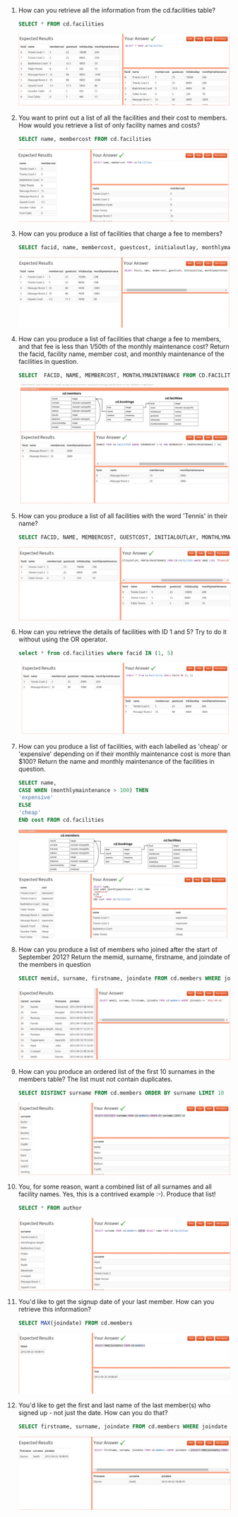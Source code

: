 1) How can you retrieve all the information from the cd.facilities table?
    ```sql
    SELECT * FROM cd.facilities
    ```
    ![select-all](./images/select-all.png)
    <br>
2) You want to print out a list of all the facilities and their cost to members. How would you retrieve a list of only facility names and costs?
    ```sql
    SELECT name, membercost FROM cd.facilities
    ```
    ![selects-specific](./images/selects-specific.png)
    <br>

3) How can you produce a list of facilities that charge a fee to members?
    ```sql
    SELECT facid, name, membercost, guestcost, initialoutlay, monthlymaintenance FROM cd.facilities WHERE membercost > 0;
    ```
    ![where](./images/where.png)

4) How can you produce a list of facilities that charge a fee to members, and that fee is less than 1/50th of the monthly maintenance cost? Return the facid, facility name, member cost, and monthly maintenance of the facilities in question.
    ```sql
    SELECT 	FACID, NAME, MEMBERCOST, MONTHLYMAINTENANCE FROM CD.FACILITIES WHERE (MEMBERCOST > 0) AND MEMBERCOST < (MONTHLYMAINTENANCE / 50)
    ```
    ![where2](./images/WEHERE2.png)
    <br>

5) How can you produce a list of all facilities with the word 'Tennis' in their name?
    ```sql
    SELECT FACID, NAME, MEMBERCOST, GUESTCOST, INITIALOUTLAY, MONTHLYMAINTENANCE FROM CD.FACILITIES WHERE NAME LIKE '%Tennis%'
    ```
    ![where3](./images/where3.png)
    <br>

6) How can you retrieve the details of facilities with ID 1 and 5? Try to do it without using the OR operator.
    ```sql
    select * from cd.facilities where facid IN (1, 5)
    ```
    ![where4](./images/where4.png)
    <br>

7) How can you produce a list of facilities, with each labelled as 'cheap' or 'expensive' depending on if their monthly maintenance cost is more than $100? Return the name and monthly maintenance of the facilities in question.
    ```sql
    SELECT name,
    CASE WHEN (monthlymaintenance > 100) THEN
    'expensive'
    ELSE
    'cheap'
    END cost FROM cd.facilities
    ```
    ![classify](./images/classify.png)
    <br>

8) How can you produce a list of members who joined after the start of September 2012? Return the memid, surname, firstname, and joindate of the members in question
    ```sql
    SELECT memid, surname, firstname, joindate FROM cd.members WHERE joindate >= '2012-09-01'
    ```
    ![dates](./images/dates.png)

9) How can you produce an ordered list of the first 10 surnames in the members table? The list must not contain duplicates.
    ```sql
    SELECT DISTINCT surname FROM cd.members ORDER BY surname LIMIT 10
    ```
    ![duplicates](./images/duplicates.png)

8) You, for some reason, want a combined list of all surnames and all facility names. Yes, this is a contrived example :-). Produce that list!
    ```sql
    SELECT * FROM author
    ```
      ![union](./images/union.png)
    <br>
  
9) You'd like to get the signup date of your last member. How can you retrieve this information?
    ```sql
    SELECT MAX(joindate) FROM cd.members
    ```
    ![max](./images/max.png)
    <br>

10) You'd like to get the first and last name of the last member(s) who signed up - not just the date. How can you do that?
    ```sql
    SELECT firstname, surname, joindate FROM cd.members WHERE joindate = (SELECT MAX(joindate) FROM cd.members)
    ```
    ![aggregation](./images/aggregation.png)
    <br>